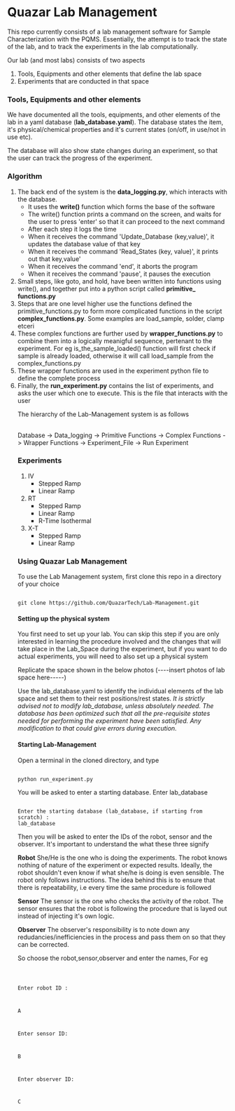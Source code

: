 # Quazar Lab Management

This repo currently consists of a lab management software for Sample Characterization with the PQMS. Essentially, the attempt is to track the state of the lab, and to track the experiments in the lab computationally.

Our lab (and most labs) consists of two aspects

<ol>
<li>Tools, Equipments and other elements that define the lab space
<li>Experiments that are conducted in that space
</ol>

### Tools, Equipments and other elements

We have documented all the tools, equipments, and other elements of the lab in a yaml database (<b>lab_database.yaml</b>). The database states the item, it's physical/chemical properties and it's current states (on/off, in use/not in use etc). 

The database will also show state changes during an experiment, so that the user can track the progress of the experiment.

### Algorithm

<ol>
<li>The back end of the system is the <b>data_logging.py</b>, which interacts with the database. 
<ul>
<li>It uses the <b>write()</b> function which forms the base of the software
<li>The write() function prints a command on the screen, and waits for the user to press 'enter' so that it can proceed to the next command
<li>After each step it logs the time
<li>When it receives the command 'Update_Database (key,value)', it updates the database value of that key
<li>When it receives the command 'Read_States (key, value)', it prints out that key,value'
<li>When it receives the command 'end', it aborts the program
<li>When it receives the command 'pause', it pauses the execution
</ul>
<li>Small steps, like goto, and hold, have been written into functions using write(), and together put into a python script called <b>primitive_ functions.py</b>
<li>Steps that are one level higher use the functions defined the primitive_functions.py to form more complicated functions in the script <b>complex_functions.py</b>. Some examples are load_sample, solder, clamp etceri
<li>These complex functions are further used by <b>wrapper_functions.py</b> to combine them into a logically meanigful sequence, pertenant to the experiment. For eg is_the_sample_loaded() function will first check if sample is already loaded, otherwise it will call load_sample from the complex_functions.py
<li>These wrapper functions are used in the experiment python file to define the complete process
<li>Finally, the <b>run_experiment.py</b> contains the list of experiments, and asks the user which one to execute. This is the file that interacts with the user


The hierarchy of the Lab-Management system is as follows<br><br>

Database  -> Data_logging -> Primitive Functions -> Complex Functions -> Wrapper Functions -> Experiment_File -> Run Experiment

### Experiments

<ol>
<li>IV
<ul>
<li>Stepped Ramp
<li>Linear Ramp
</ul>
<li>RT
<ul>
<li>Stepped Ramp
<li>Linear Ramp
<li> R-Time Isothermal
</ul>
<li> X-T
<ul>
<li>Stepped Ramp
<li>Linear Ramp
</ul>
</ol>

### Using Quazar Lab Management

To use the Lab Management system, first clone this repo in a directory of your choice

<code>
git clone https://github.com/QuazarTech/Lab-Management.git
</code>

#### Setting up the physical system

You first need to set up your lab. You can skip this step if you are only interested in learning the procedure involved and the changes that will take place in the Lab_Space during the experiment, but if you want to do actual experiments, you will need to also set up a physical system

Replicate the space shown in the below photos
(----insert photos of lab space here-----)

Use the lab_database.yaml to identify the individual elements of the lab space and set them to their rest positions/rest states. <newline>
<i>It is strictly advised not to modify lab_database, unless absolutely needed. The database has been optimized such that all the pre-requisite states needed for performing the experiment have been satisfied. Any modification to that could give errors during execution.</i>

#### Starting Lab-Management
Open a terminal in the cloned directory, and type

<code>
python run_experiment.py
</code>

You will be asked to enter a starting database. Enter lab_database

<code>
Enter the starting database (lab_database, if starting from scratch) :
lab_database
</code>

Then you will be asked to enter the IDs of the robot, sensor and the observer. It's important to understand the what these three signify

<b>Robot</b>
She/He is the one who is doing the experiments. The robot knows nothing of nature of the experiment or expected results. Ideally, the robot shouldn't even know if what she/he is doing is even sensible. The robot only follows instructions. The idea behind this is to ensure that there is repeatability, i.e every time the same procedure is followed 

<b>Sensor</b>
The sensor is the one who checks the activity of the robot. The sensor ensures that the robot is following the procedure that is layed out instead of injecting it's own logic.

<b>Observer</b>
The observer's responsibility is to note down any redudancies/inefficiencies in the process and pass them on so that they can be corrected.

So choose the robot,sensor,observer and enter the names, For eg

<code>

Enter robot ID : 

A

Enter sensor ID:

B

Enter observer ID: 

C

</code>

